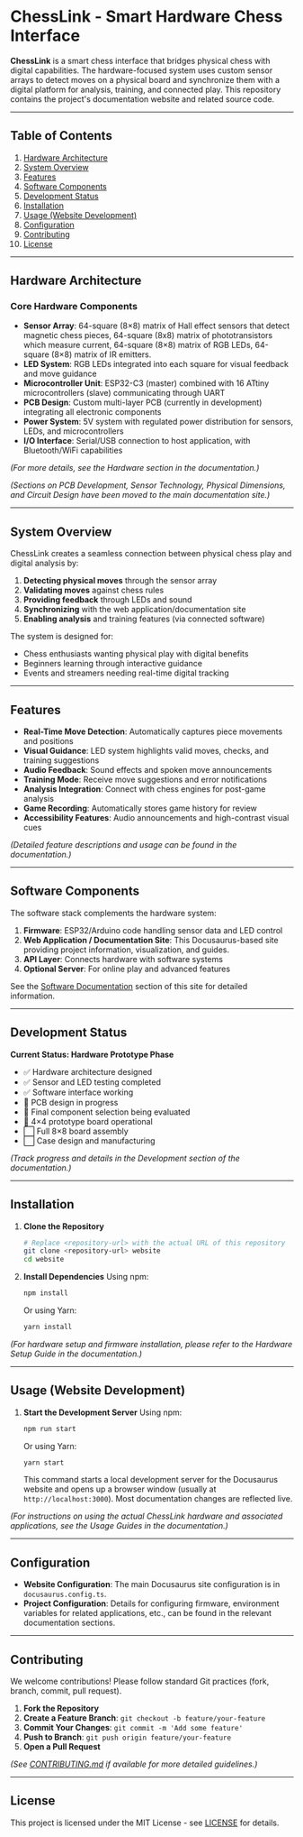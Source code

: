 # ChessLink - Smart Hardware Chess Interface

**ChessLink** is a smart chess interface that bridges physical chess with digital capabilities. The hardware-focused system uses custom sensor arrays to detect moves on a physical board and synchronize them with a digital platform for analysis, training, and connected play. This repository contains the project's documentation website and related source code.

---

## Table of Contents

1. [Hardware Architecture](#hardware-architecture)
2. [System Overview](#system-overview)
3. [Features](#features)
4. [Software Components](#software-components)
5. [Development Status](#development-status)
6. [Installation](#installation)
7. [Usage (Website Development)](#usage-website-development)
8. [Configuration](#configuration)
9. [Contributing](#contributing)
10. [License](#license)

---

## Hardware Architecture

### Core Hardware Components

- **Sensor Array**: 64-square (8×8) matrix of Hall effect sensors that detect magnetic chess pieces, 64-square (8x8) matrix of phototransistors which measure current, 64-square (8×8) matrix of RGB LEDs, 64-square (8×8) matrix of IR emitters.
- **LED System**: RGB LEDs integrated into each square for visual feedback and move guidance
- **Microcontroller Unit**: ESP32-C3 (master) combined with 16 ATtiny microcontrollers (slave) communicating through UART
- **PCB Design**: Custom multi-layer PCB (currently in development) integrating all electronic components
- **Power System**: 5V system with regulated power distribution for sensors, LEDs, and microcontrollers
- **I/O Interface**: Serial/USB connection to host application, with Bluetooth/WiFi capabilities

*(For more details, see the Hardware section in the documentation.)*

*(Sections on PCB Development, Sensor Technology, Physical Dimensions, and Circuit Design have been moved to the main documentation site.)*

---

## System Overview

ChessLink creates a seamless connection between physical chess play and digital analysis by:

1. **Detecting physical moves** through the sensor array
2. **Validating moves** against chess rules
3. **Providing feedback** through LEDs and sound
4. **Synchronizing** with the web application/documentation site
5. **Enabling analysis** and training features (via connected software)

The system is designed for:
- Chess enthusiasts wanting physical play with digital benefits
- Beginners learning through interactive guidance
- Events and streamers needing real-time digital tracking

---

## Features

- **Real-Time Move Detection**: Automatically captures piece movements and positions
- **Visual Guidance**: LED system highlights valid moves, checks, and training suggestions
- **Audio Feedback**: Sound effects and spoken move announcements
- **Training Mode**: Receive move suggestions and error notifications
- **Analysis Integration**: Connect with chess engines for post-game analysis
- **Game Recording**: Automatically stores game history for review
- **Accessibility Features**: Audio announcements and high-contrast visual cues

*(Detailed feature descriptions and usage can be found in the documentation.)*

---

## Software Components

The software stack complements the hardware system:

1. **Firmware**: ESP32/Arduino code handling sensor data and LED control
2. **Web Application / Documentation Site**: This Docusaurus-based site providing project information, visualization, and guides.
3. **API Layer**: Connects hardware with software systems
4. **Optional Server**: For online play and advanced features

See the [Software Documentation](/docs/category/software) section of this site for detailed information.

---

## Development Status

**Current Status: Hardware Prototype Phase**

- ✅ Hardware architecture designed
- ✅ Sensor and LED testing completed
- ✅ Software interface working
- 🔄 PCB design in progress
- 🔄 Final component selection being evaluated
- 🔄 4×4 prototype board operational
- ⬜ Full 8×8 board assembly
- ⬜ Case design and manufacturing

*(Track progress and details in the Development section of the documentation.)*

---

## Installation

1.  **Clone the Repository**
    ```bash
    # Replace <repository-url> with the actual URL of this repository
    git clone <repository-url> website
    cd website
    ```

2.  **Install Dependencies**
    Using npm:
    ```bash
    npm install
    ```
    Or using Yarn:
    ```bash
    yarn install
    ```

*(For hardware setup and firmware installation, please refer to the Hardware Setup Guide in the documentation.)*

---

## Usage (Website Development)

1.  **Start the Development Server**
    Using npm:
    ```bash
    npm run start
    ```
    Or using Yarn:
    ```bash
    yarn start
    ```
    This command starts a local development server for the Docusaurus website and opens up a browser window (usually at `http://localhost:3000`). Most documentation changes are reflected live.

*(For instructions on using the actual ChessLink hardware and associated applications, see the Usage Guides in the documentation.)*

---

## Configuration

- **Website Configuration**: The main Docusaurus site configuration is in `docusaurus.config.ts`.
- **Project Configuration**: Details for configuring firmware, environment variables for related applications, etc., can be found in the relevant documentation sections.

---

## Contributing

We welcome contributions! Please follow standard Git practices (fork, branch, commit, pull request).

1.  **Fork the Repository**
2.  **Create a Feature Branch**: `git checkout -b feature/your-feature`
3.  **Commit Your Changes**: `git commit -m 'Add some feature'`
4.  **Push to Branch**: `git push origin feature/your-feature`
5.  **Open a Pull Request**

*(See [CONTRIBUTING.md](CONTRIBUTING.md) if available for more detailed guidelines.)*

---

## License

This project is licensed under the MIT License - see [LICENSE](LICENSE) for details.
